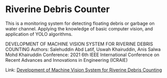 # Riverine Debris Counter

This is a monitoring system for detecting floating debris or garbage on water channel.
Applying the knowledge of basic computer vision, and application of YOLO algorithms.


DEVELOPMENT OF MACHINE VISION SYSTEM FOR RIVERINE DEBRIS COUNTING
Authors: Salehuddin Abd Latif, Uswah Khairuddin, Anis Salwa Mohd Khairuddin
Conference: 2021 6th IEEE International Conference on Recent Advances and Innovations in Engineering (ICRAIE)

Link: [Development of Machine Vision System for Riverine Debris Counting](https://doi.org/10.1109/ICRAIE52900.2021.9704016)
